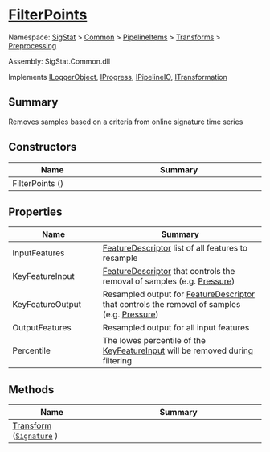 # [FilterPoints](./FilterPoints.md)

Namespace: [SigStat]() > [Common](./../../../README.md) > [PipelineItems]() > [Transforms]() > [Preprocessing](./README.md)

Assembly: SigStat.Common.dll

Implements [ILoggerObject](./../../../ILoggerObject.md), [IProgress](./../../../Helpers/IProgress.md), [IPipelineIO](./../../../Pipeline/IPipelineIO.md), [ITransformation](./../../../ITransformation.md)

## Summary
Removes samples based on a criteria from online signature time series

## Constructors

| Name<div><a href="#"><img width=225></a></div> | Summary<div><a href="#"><img width=525></a></div> | 
| --- | --- | 
| FilterPoints () |  | 


## Properties

| Name<div><a href="#"><img width=225></a></div> | Summary<div><a href="#"><img width=525></a></div> | 
| --- | --- | 
| InputFeatures | [FeatureDescriptor](https://github.com/sigstat/sigstat/blob/develop/docs/md/SigStat/Common/FeatureDescriptor.md) list of all features to resample | 
| KeyFeatureInput | [FeatureDescriptor](https://github.com/sigstat/sigstat/blob/develop/docs/md/SigStat/Common/FeatureDescriptor.md) that controls the removal of samples (e.g. [Pressure](https://github.com/sigstat/sigstat/blob/develop/docs/md/SigStat/Common/Features.md)) | 
| KeyFeatureOutput | Resampled output for [FeatureDescriptor](https://github.com/sigstat/sigstat/blob/develop/docs/md/SigStat/Common/FeatureDescriptor.md) that controls the removal of samples (e.g. [Pressure](https://github.com/sigstat/sigstat/blob/develop/docs/md/SigStat/Common/Features.md)) | 
| OutputFeatures | Resampled output for all input features | 
| Percentile | The lowes percentile of the [KeyFeatureInput](https://github.com/sigstat/sigstat/blob/develop/docs/md/SigStat/Common/PipelineItems/Transforms/Preprocessing/FilterPoints.md) will be removed during filtering | 


## Methods

| Name<div><a href="#"><img width=225></a></div> | Summary<div><a href="#"><img width=525></a></div> | 
| --- | --- | 
| [Transform](./Methods/FilterPoints--Transform.md) ([`Signature`](./../../../Signature.md) ) |  | 


